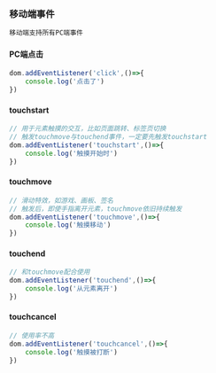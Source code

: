 ### 移动端事件

```js
移动端支持所有PC端事件
```

#### PC端点击

```js
dom.addEventListener('click',()=>{
    console.log('点击了')
})
```

#### touchstart

```js
// 用于元素触摸的交互，比如页面跳转、标签页切换
// 触发touchmove与touchend事件，一定要先触发touchstart
dom.addEventListener('touchstart',()=>{
    console.log('触摸开始时')
})
```

#### touchmove

```js
// 滑动特效，如游戏、画板、签名
// 触发后，即使手指离开元素，touchmove依旧持续触发
dom.addEventListener('touchmove',()=>{
    console.log('触摸移动')
})
```

#### touchend

```js
// 和touchmove配合使用
dom.addEventListener('touchend',()=>{
    console.log('从元素离开')
})
```

#### touchcancel

```js
// 使用率不高
dom.addEventListener('touchcancel',()=>{
    console.log('触摸被打断')
})
```

